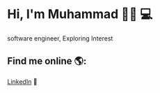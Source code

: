 # Hi, I'm Muhammad 👋🏾 💻

software engineer, Exploring Interest

## Find me online 🌎: <a>

 <a href="https://www.linkedin.com/in/muhammad-kone/">LinkedIn</a> 💼
